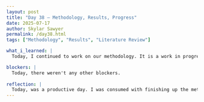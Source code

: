 ```yaml
---
layout: post
title: "Day 38 – Methodology, Results, Progress"
date: 2025-07-17
author: Skylar Sawyer
permalink: /day38.html
tags: ["Methodology", "Results", "Literature Review"]

what_i_learned: |
  Today, I continued to work on our methodology. It is a work in progress and I have been making significant progress. I am almost done and once I finish we will move on to starting the results/conclusion section of the literature review. We had another writing session with the writing center which was pretty informative, but I am already pretty familiar with the concepts that they were teaching us about.

blockers: |
  Today, there weren't any other blockers.
  
reflection: |
  Today, was a productive day. I was consumed with finishing up the methodology once we returned from break. I am about 75% done, but I want to complete it by the end of tomorrow which I know I can do. The writing center spoke with us again today and it was informative. We played kahoot and I came in 7th place because I got 1 question wrong unfortunately. I am looking forward to starting to work on the resuts. We are almost done and I cant wait!
--- 
```

